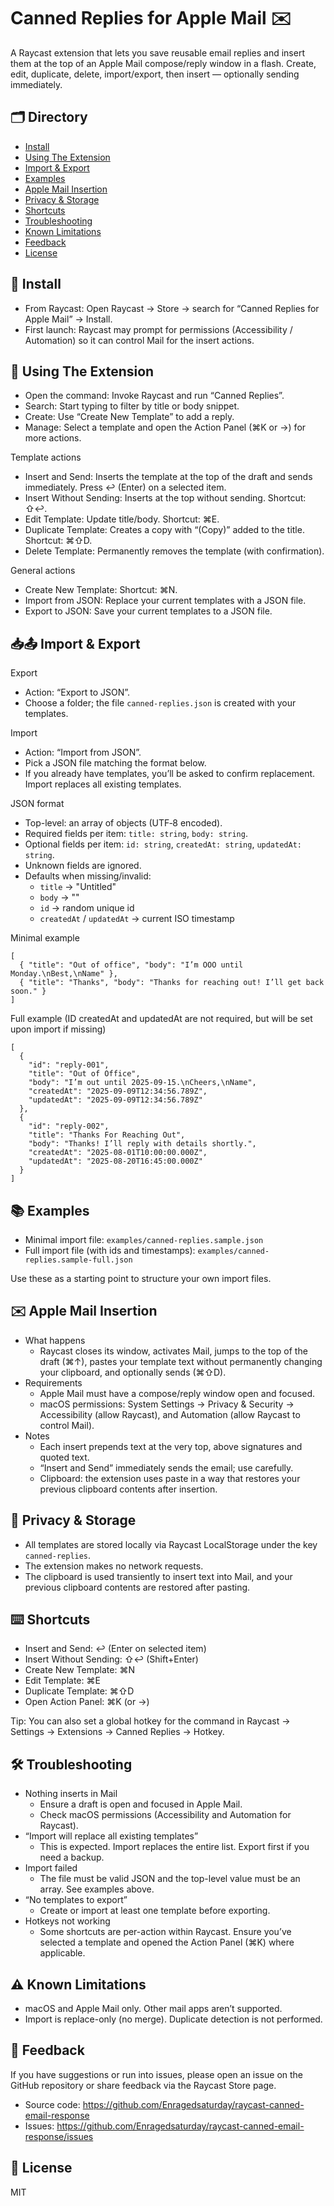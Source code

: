 # Canned Replies for Apple Mail ✉️

A Raycast extension that lets you save reusable email replies and insert them at the top of an Apple Mail compose/reply window in a flash. Create, edit, duplicate, delete, import/export, then insert — optionally sending immediately.


## 🗂️ Directory
- [Install](#-install)
- [Using The Extension](#-using-the-extension)
- [Import & Export](#-import--export)
- [Examples](#-examples)
- [Apple Mail Insertion](#-apple-mail-insertion)
- [Privacy & Storage](#-privacy--storage)
- [Shortcuts](#-shortcuts)
- [Troubleshooting](#-troubleshooting)
- [Known Limitations](#-known-limitations)
- [Feedback](#-feedback)
- [License](#-license)


## 🚀 Install
- From Raycast: Open Raycast → Store → search for “Canned Replies for Apple Mail” → Install.
- First launch: Raycast may prompt for permissions (Accessibility / Automation) so it can control Mail for the insert actions.


## 🧭 Using The Extension
- Open the command: Invoke Raycast and run “Canned Replies”.
- Search: Start typing to filter by title or body snippet.
- Create: Use “Create New Template” to add a reply.
- Manage: Select a template and open the Action Panel (⌘K or →) for more actions.

Template actions
- Insert and Send: Inserts the template at the top of the draft and sends immediately. Press ↩︎ (Enter) on a selected item.
- Insert Without Sending: Inserts at the top without sending. Shortcut: ⇧↩︎.
- Edit Template: Update title/body. Shortcut: ⌘E.
- Duplicate Template: Creates a copy with “(Copy)” added to the title. Shortcut: ⌘⇧D.
- Delete Template: Permanently removes the template (with confirmation).

General actions
- Create New Template: Shortcut: ⌘N.
- Import from JSON: Replace your current templates with a JSON file.
- Export to JSON: Save your current templates to a JSON file.

## 📥📤 Import & Export
Export
- Action: “Export to JSON”.
- Choose a folder; the file `canned-replies.json` is created with your templates.

Import
- Action: “Import from JSON”.
- Pick a JSON file matching the format below.
- If you already have templates, you’ll be asked to confirm replacement. Import replaces all existing templates.

JSON format
- Top-level: an array of objects (UTF‑8 encoded).
- Required fields per item: `title: string`, `body: string`.
- Optional fields per item: `id: string`, `createdAt: string`, `updatedAt: string`.
- Unknown fields are ignored.
- Defaults when missing/invalid:
  - `title` → "Untitled"
  - `body` → ""
  - `id` → random unique id
  - `createdAt` / `updatedAt` → current ISO timestamp

Minimal example
```
[
  { "title": "Out of office", "body": "I’m OOO until Monday.\nBest,\nName" },
  { "title": "Thanks", "body": "Thanks for reaching out! I’ll get back soon." }
]
```

Full example (ID createdAt and updatedAt are not required, but will be set upon import if missing)
```
[
  {
    "id": "reply-001",
    "title": "Out of Office",
    "body": "I’m out until 2025-09-15.\nCheers,\nName",
    "createdAt": "2025-09-09T12:34:56.789Z",
    "updatedAt": "2025-09-09T12:34:56.789Z"
  },
  {
    "id": "reply-002",
    "title": "Thanks For Reaching Out",
    "body": "Thanks! I’ll reply with details shortly.",
    "createdAt": "2025-08-01T10:00:00.000Z",
    "updatedAt": "2025-08-20T16:45:00.000Z"
  }
]
```


## 📚 Examples
- Minimal import file: `examples/canned-replies.sample.json`
- Full import file (with ids and timestamps): `examples/canned-replies.sample-full.json`

Use these as a starting point to structure your own import files.


## ✉️ Apple Mail Insertion
- What happens
  - Raycast closes its window, activates Mail, jumps to the top of the draft (⌘↑), pastes your template text without permanently changing your clipboard, and optionally sends (⌘⇧D).
- Requirements
  - Apple Mail must have a compose/reply window open and focused.
  - macOS permissions: System Settings → Privacy & Security → Accessibility (allow Raycast), and Automation (allow Raycast to control Mail).
- Notes
  - Each insert prepends text at the very top, above signatures and quoted text.
  - “Insert and Send” immediately sends the email; use carefully.
  - Clipboard: the extension uses paste in a way that restores your previous clipboard contents after insertion.


## 🔐 Privacy & Storage
- All templates are stored locally via Raycast LocalStorage under the key `canned-replies`.
- The extension makes no network requests.
- The clipboard is used transiently to insert text into Mail, and your previous clipboard contents are restored after pasting.


## ⌨️ Shortcuts
- Insert and Send: ↩︎ (Enter on selected item)
- Insert Without Sending: ⇧↩︎ (Shift+Enter)
- Create New Template: ⌘N
- Edit Template: ⌘E
- Duplicate Template: ⌘⇧D
- Open Action Panel: ⌘K (or →)

Tip: You can also set a global hotkey for the command in Raycast → Settings → Extensions → Canned Replies → Hotkey.


## 🛠️ Troubleshooting
- Nothing inserts in Mail
  - Ensure a draft is open and focused in Apple Mail.
  - Check macOS permissions (Accessibility and Automation for Raycast).
- “Import will replace all existing templates”
  - This is expected. Import replaces the entire list. Export first if you need a backup.
- Import failed
  - The file must be valid JSON and the top-level value must be an array. See examples above.
- “No templates to export”
  - Create or import at least one template before exporting.
- Hotkeys not working
  - Some shortcuts are per-action within Raycast. Ensure you’ve selected a template and opened the Action Panel (⌘K) where applicable.


## ⚠️ Known Limitations
- macOS and Apple Mail only. Other mail apps aren’t supported.
- Import is replace-only (no merge). Duplicate detection is not performed.


## 💬 Feedback
If you have suggestions or run into issues, please open an issue on the GitHub repository or share feedback via the Raycast Store page.

- Source code: https://github.com/Enragedsaturday/raycast-canned-email-response
- Issues: https://github.com/Enragedsaturday/raycast-canned-email-response/issues


## 📄 License
MIT
